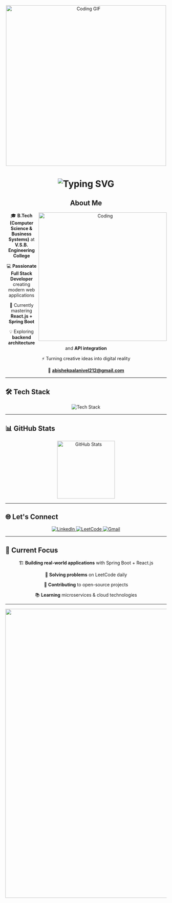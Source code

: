 <div align="center">
  <img src="https://user-images.githubusercontent.com/74038190/225813708-98b745f2-7d22-48cf-9150-083f1b00d6c9.gif" width="500" alt="Coding GIF"/>
</div>

<h1 align="center">
  <img src="https://readme-typing-svg.herokuapp.com?font=Fira+Code&size=32&duration=2800&pause=2000&color=A9FEF7&center=true&vCenter=true&width=940&lines=Hey+There!+I'm+Abishek+Palanivel+%F0%9F%91%8B;Full+Stack+Developer;Problem+Solver+%F0%9F%A7%A9;Always+Learning+New+Things+%F0%9F%93%9A" alt="Typing SVG"/>
</h1>

<div align="center">
  
## About Me

<img align="right" alt="Coding" width="400" src="https://user-images.githubusercontent.com/74038190/229223263-cf2e4b07-2615-4f87-9c38-e37600f8381a.gif">

🎓 **B.Tech (Computer Science & Business Systems)** at **V.S.B. Engineering College**

💻 **Passionate Full Stack Developer** creating modern web applications

🌱 Currently mastering **React.js + Spring Boot**

💡 Exploring **backend architecture** and **API integration**

⚡ Turning creative ideas into digital reality

📧 **abishekpalanivel212@gmail.com**

</div>

---

## 🛠️ Tech Stack

<div align="center">
  <img src="https://skillicons.dev/icons?i=java,spring,js,react,html,css,bootstrap,postgres,git,postman,vscode&theme=dark" alt="Tech Stack" />
</div>

---

## 📊 GitHub Stats

<div align="center">
  <img src="https://github-readme-stats.vercel.app/api?username=abishek-palanivel&show_icons=true&theme=radical&hide_border=true&count_private=true" alt="GitHub Stats" height="180"/>
</div>

---

## 🌐 Let's Connect

<div align="center">
  <a href="https://www.linkedin.com/in/abishek-palanivel">
    <img src="https://img.shields.io/badge/LinkedIn-0077B5?style=for-the-badge&logo=linkedin&logoColor=white" alt="LinkedIn"/>
  </a>
  <a href="https://leetcode.com/u/AbishekPalanivel/">
    <img src="https://img.shields.io/badge/LeetCode-FFA116?style=for-the-badge&logo=leetcode&logoColor=black" alt="LeetCode"/>
  </a>
  <a href="mailto:abishekpalanivel212@gmail.com">
    <img src="https://img.shields.io/badge/Gmail-D14836?style=for-the-badge&logo=gmail&logoColor=white" alt="Gmail"/>
  </a>
</div>

---

## 🎯 Current Focus

<div align="center">
  
🏗️ **Building real-world applications** with Spring Boot + React.js

💪 **Solving problems** on LeetCode daily

🤝 **Contributing** to open-source projects

📚 **Learning** microservices & cloud technologies

</div>

---

<div align="center">
  <img src="https://user-images.githubusercontent.com/74038190/212284100-561aa473-3905-4a80-b561-0d28506553ee.gif" width="900">
</div>

